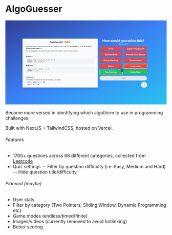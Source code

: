 # AlgoGuesser

![](/algoguesser.png)

Become more versed in identifying which algothirm to use in programming challenges.

Built with NextJS + TailwindCSS, hosted on Vercel.

###### Features

- 1700+ questions across 68 different categories, collected from [Leetcode](leetcode.com/)
- Quiz settings
  -- Filter by question difficulty (i.e. Easy, Medium and Hard)
  -- Hide question title/difficulty

###### Planned (maybe)

- User stats
- Filter by category (Two Pointers, Sliding Window, Dynamic Programming etc)
- Game modes (endless/timed/finite)
- Images/videos (currently removed to avoid hotlinking)
- Better scoring
